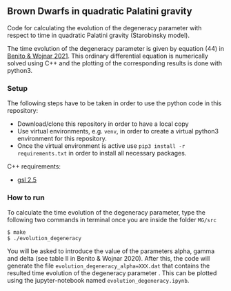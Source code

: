 ## Brown Dwarfs in quadratic Palatini gravity

Code for calculating the evolution of the degeneracy parameter with respect to time in quadratic Palatini gravity (Starobinsky model).

The time evolution of the degeneracy parameter is given by equation (44) in [Benito & Wojnar 2021](https://journals.aps.org/prd/abstract/10.1103/PhysRevD.103.064032). This ordinary differential equation is numerically solved using C++ and the plotting of the corresponding results is done with python3.


### Setup

The following steps have to be taken in order to use the python code in this repository:
- Download/clone this repository in order to have a local copy
- Use virtual environments, e.g. `venv`, in order to create a virtual python3 environment for this repository.
- Once the virtual environment is active use `pip3 install -r requirements.txt` in order to install all necessary packages.

C++ requirements:
- [gsl 2.5](https://www.gnu.org/software/gsl/)


### How to run
To calculate the time evolution of the degeneracy parameter, type the following two commands in terminal once you are inside the folder `MG/src`
```
$ make
$ ./evolution_degeneracy
```
You will be asked to introduce the value of the parameters alpha, gamma and delta (see table II in Benito & Wojnar 2020).
After this, the code will generate the file `evolution_degeneracy_alpha=XXX.dat` that contains the resulted time evolution of the degeneracy parameter . This can be plotted using the jupyter-notebook named `evolution_degeneracy.ipynb`.
